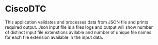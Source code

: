 # CiscoDTC

This application validates and processes data from JSON file and prints required output. Json input file is a files logs and output will show number of distinct input file extenstions avilable and number of unique file names for each file extension available in the input data.
